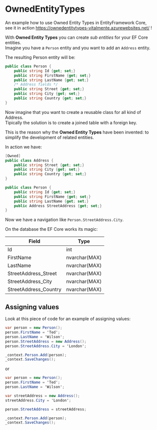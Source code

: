 # OwnedEntityTypes
An example how to use Owned Entity Types in EntityFramework Core,\
see it in action https://ownedentitytypes-vitalmente.azurewebsites.net/ !

With **Owned Entity Types** you can create _sub entities_ for your EF Core entities.\
Imagine you have a `Person` entity and you want to add an `Address` entity.

The resulting Person entity will be:
```csharp
public class Person {
    public string Id {get; set;}
    public string FirstName {get; set;}
    public string LastName {get; set;}
    /* Address fields */
    public string Street {get; set;}
    public string City {get; set;}
    public string Country {get; set;}
}
```
Now imagine that you want to create a reusable class for all kind of Address.\
Tipically the solution is to create a joined table with a foreign key.

This is the reason why the **Owned Entity Types** have been invented: to simplify the development of related entities.

In action we have:

```csharp
[Owned]
public class Address {
    public string Street {get; set;}
    public string City {get; set;}
    public string Country {get; set;}
}

public class Person {
    public string Id {get; set;}
    public string FirstName {get; set;}
    public string LastName {get; set;}
    public Address StreetAddress {get; set;}
}
```

Now we have a navigation like `Person.StreetAddress.City`.

On the database the EF Core works its magic:

| Field | Type |
| --- | --- |
| Id | int |
| FirstName | nvarchar(MAX) |
| LastName | nvarchar(MAX) |
| StreetAddress_Street | nvarchar(MAX) |
| StreetAddress_City | nvarchar(MAX) |
| StreetAddress_Country | nvarchar(MAX) |

## Assigning values
Look at this piece of code for an example of assigning values:

```csharp
var person = new Person();
person.FirstName = 'Ted';
person.LastName = 'Wilson';
person.StreetAddress = new Address();
person.StreetAddress.City = 'London';

_context.Person.Add(person);
_context.SaveChanges();
```
or
```csharp
var person = new Person();
person.FirstName = 'Ted';
person.LastName = 'Wilson';

var streetAddress = new Address();
streetAddress.City = 'London';

person.StreetAddress = streetAddress;

_context.Person.Add(person);
_context.SaveChanges();
```
